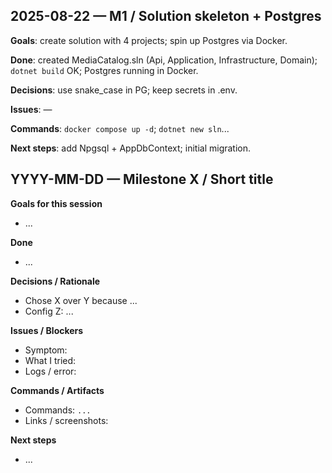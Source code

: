 ## 2025-08-22 — M1 / Solution skeleton + Postgres

**Goals**: create solution with 4 projects; spin up Postgres via Docker.

**Done**: created MediaCatalog.sln (Api, Application, Infrastructure, Domain); `dotnet build` OK; Postgres running in Docker.

**Decisions**: use snake_case in PG; keep secrets in .env.

**Issues**: —

**Commands**: `docker compose up -d`; `dotnet new sln`...

**Next steps**: add Npgsql + AppDbContext; initial migration.


## YYYY-MM-DD — Milestone X / Short title
**Goals for this session**
- ...

**Done**
- ...

**Decisions / Rationale**
- Chose X over Y because ...
- Config Z: ...

**Issues / Blockers**
- Symptom:
- What I tried:
- Logs / error:

**Commands / Artifacts**
- Commands: `...`
- Links / screenshots:

**Next steps**
- ...
